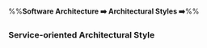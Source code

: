 <link rel="stylesheet" href="{{baseUrl}}/css/textbook.css">

<div class="website-content">

%%**Software Architecture :arrow_right: Architectural Styles :arrow_right:**%%

### Service-oriented Architectural Style

<div id="main">

<include src="./what/embed.md" />

</div>
</div>
